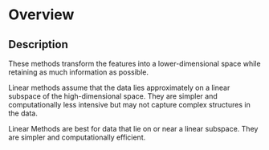 # Overview

## Description

These methods transform the features into a lower-dimensional space while retaining as much information as possible.

Linear methods assume that the data lies approximately on a linear subspace of the high-dimensional space. They are simpler and computationally less intensive but may not capture complex structures in the data.

Linear Methods are best for data that lie on or near a linear subspace. They are simpler and computationally efficient.
